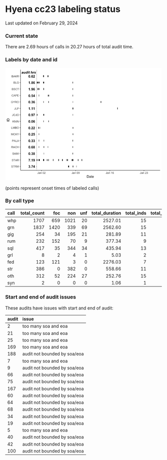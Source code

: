 # Hyena cc23 labeling status
Last updated on February 29, 2024

### Current state

There are 2.69 hours of calls in 20.27 hours of total audit time.

### Labels by date and id

![](label_status_files/figure-commonmark/by%20date%20and%20individual-1.png)

(points represent onset times of labeled calls)

### By call type

| call | total_count |  foc |  non | unf | total_duration | total_inds | total_audits |
|:-----|------------:|-----:|-----:|----:|---------------:|-----------:|-------------:|
| whp  |        1707 |  659 | 1021 |  20 |        2527.01 |         15 |           98 |
| grn  |        1837 | 1420 |  339 |  69 |        2562.60 |         15 |           86 |
| gig  |         254 |   34 |  195 |  21 |         281.89 |         11 |           38 |
| rum  |         232 |  152 |   70 |   9 |         377.34 |          9 |           31 |
| sql  |         417 |   35 |  344 |  34 |         435.94 |         13 |           35 |
| grl  |           8 |    2 |    4 |   1 |           5.03 |          2 |            3 |
| fed  |         123 |  121 |    3 |   0 |        2276.03 |          7 |           10 |
| str  |         386 |    0 |  382 |   0 |         558.66 |         11 |           42 |
| oth  |         312 |   52 |  224 |  27 |         252.76 |         15 |           57 |
| syn  |           2 |    0 |    0 |   0 |           1.06 |          1 |            2 |

### Start and end of audit issues

These audits have issues with start and end of audit:

| audit | issue                        |
|:------|:-----------------------------|
| 2     | too many soa and eoa         |
| 21    | too many soa and eoa         |
| 25    | too many soa and eoa         |
| 169   | too many soa and eoa         |
| 188   | audit not bounded by soa/eoa |
| 7     | too many soa and eoa         |
| 9     | audit not bounded by soa/eoa |
| 66    | audit not bounded by soa/eoa |
| 75    | audit not bounded by soa/eoa |
| 167   | audit not bounded by soa/eoa |
| 60    | audit not bounded by soa/eoa |
| 64    | audit not bounded by soa/eoa |
| 68    | audit not bounded by soa/eoa |
| 34    | audit not bounded by soa/eoa |
| 19    | audit not bounded by soa/eoa |
| 5     | too many soa and eoa         |
| 40    | audit not bounded by soa/eoa |
| 42    | audit not bounded by soa/eoa |
| 100   | audit not bounded by soa/eoa |
